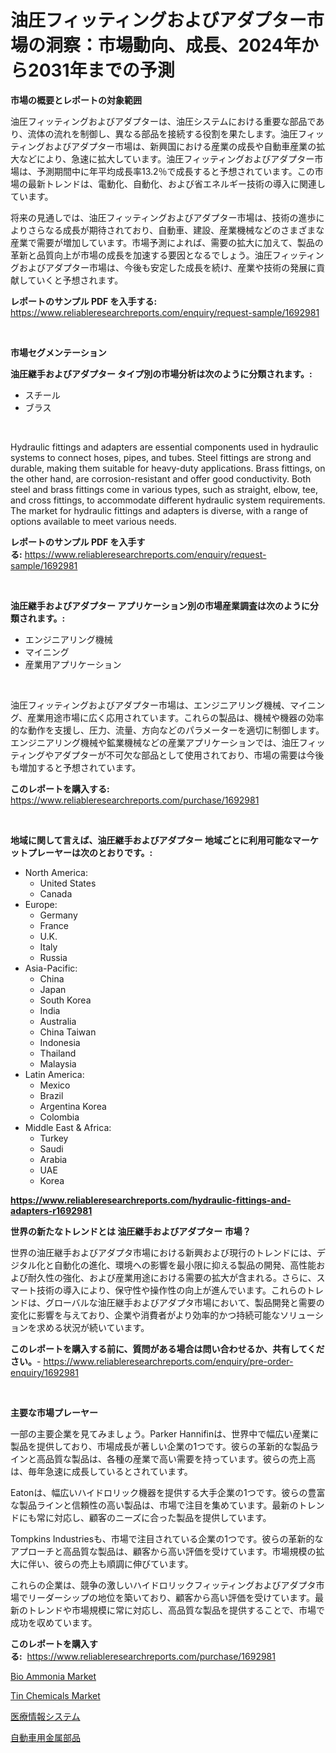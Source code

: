 <p><h1>油圧フィッティングおよびアダプター市場の洞察：市場動向、成長、2024年から2031年までの予測</h1></p><p><strong>市場の概要とレポートの対象範囲</strong></p>
<p><p>油圧フィッティングおよびアダプターは、油圧システムにおける重要な部品であり、流体の流れを制御し、異なる部品を接続する役割を果たします。油圧フィッティングおよびアダプター市場は、新興国における産業の成長や自動車産業の拡大などにより、急速に拡大しています。油圧フィッティングおよびアダプター市場は、予測期間中に年平均成長率13.2％で成長すると予想されています。この市場の最新トレンドは、電動化、自動化、および省エネルギー技術の導入に関連しています。</p><p>将来の見通しでは、油圧フィッティングおよびアダプター市場は、技術の進歩によりさらなる成長が期待されており、自動車、建設、産業機械などのさまざまな産業で需要が増加しています。市場予測によれば、需要の拡大に加えて、製品の革新と品質向上が市場の成長を加速する要因となるでしょう。油圧フィッティングおよびアダプター市場は、今後も安定した成長を続け、産業や技術の発展に貢献していくと予想されます。</p></p>
<p><strong>レポートのサンプル PDF を入手する:</strong> <a href="https://www.reliableresearchreports.com/enquiry/request-sample/1692981">https://www.reliableresearchreports.com/enquiry/request-sample/1692981</a></p>
<p>&nbsp;</p>
<p><strong>市場セグメンテーション</strong></p>
<p><strong>油圧継手およびアダプター タイプ別の市場分析は次のように分類されます。:</strong></p>
<p><ul><li>スチール</li><li>ブラス</li></ul></p>
<p>&nbsp;</p>
<p><p>Hydraulic fittings and adapters are essential components used in hydraulic systems to connect hoses, pipes, and tubes. Steel fittings are strong and durable, making them suitable for heavy-duty applications. Brass fittings, on the other hand, are corrosion-resistant and offer good conductivity. Both steel and brass fittings come in various types, such as straight, elbow, tee, and cross fittings, to accommodate different hydraulic system requirements. The market for hydraulic fittings and adapters is diverse, with a range of options available to meet various needs.</p></p>
<p><strong>レポートのサンプル PDF を入手する:</strong>&nbsp;<a href="https://www.reliableresearchreports.com/enquiry/request-sample/1692981">https://www.reliableresearchreports.com/enquiry/request-sample/1692981</a></p>
<p>&nbsp;</p>
<p><strong> 油圧継手およびアダプター アプリケーション別の市場産業調査は次のように分類されます。:</strong></p>
<p><ul><li>エンジニアリング機械</li><li>マイニング</li><li>産業用アプリケーション</li></ul></p>
<p>&nbsp;</p>
<p><p>油圧フィッティングおよびアダプター市場は、エンジニアリング機械、マイニング、産業用途市場に広く応用されています。これらの製品は、機械や機器の効率的な動作を支援し、圧力、流量、方向などのパラメーターを適切に制御します。エンジニアリング機械や鉱業機械などの産業アプリケーションでは、油圧フィッティングやアダプターが不可欠な部品として使用されており、市場の需要は今後も増加すると予想されています。</p></p>
<p><strong>このレポートを購入する:</strong>&nbsp; <a href="https://www.reliableresearchreports.com/purchase/1692981">https://www.reliableresearchreports.com/purchase/1692981</a></p>
<p>&nbsp;</p>
<p><strong>地域に関して言えば、油圧継手およびアダプター 地域ごとに利用可能なマーケットプレーヤーは次のとおりです。:</strong></p>
<p><ul>
    <li>
        North America:
        <ul>
            <li>United States</li>
            <li>Canada</li>
        </ul>
    </li>
    <li>
        Europe:
        <ul>
            <li>Germany</li>
            <li>France</li>
            <li>U.K.</li>
            <li>Italy</li>
            <li>Russia</li>
        </ul>
    </li>
    <li>
        Asia-Pacific:
        <ul>
            <li>China</li>
            <li>Japan</li>
            <li>South Korea</li>
            <li>India</li>
            <li>Australia</li>
            <li>China Taiwan</li>
            <li>Indonesia</li>
            <li>Thailand</li>
            <li>Malaysia</li>
        </ul>
    </li>
    <li>
        Latin America:
        <ul>
            <li>Mexico</li>
            <li>Brazil</li>
            <li>Argentina Korea</li>
            <li>Colombia</li>
        </ul>
    </li>
    <li>
        Middle East & Africa:
        <ul>
            <li>Turkey</li>
            <li>Saudi</li>
            <li>Arabia</li>
            <li>UAE</li>
            <li>Korea</li>
        </ul>
    </li>
    </ul></p>
<p><strong><a href="https://www.reliableresearchreports.com/hydraulic-fittings-and-adapters-r1692981">https://www.reliableresearchreports.com/hydraulic-fittings-and-adapters-r1692981</a></strong>&nbsp;</p>
<p><strong>世界の新たなトレンドとは 油圧継手およびアダプター 市場？</strong></p>
<p><p>世界の油圧継手およびアダプタ市場における新興および現行のトレンドには、デジタル化と自動化の進化、環境への影響を最小限に抑える製品の開発、高性能および耐久性の強化、および産業用途における需要の拡大が含まれる。さらに、スマート技術の導入により、保守性や操作性の向上が進んでいます。これらのトレンドは、グローバルな油圧継手およびアダプタ市場において、製品開発と需要の変化に影響を与えており、企業や消費者がより効率的かつ持続可能なソリューションを求める状況が続いています。</p></p>
<p><strong>このレポートを購入する前に、質問がある場合は問い合わせるか、共有してください。</strong>- <a href="https://www.reliableresearchreports.com/enquiry/pre-order-enquiry/1692981">https://www.reliableresearchreports.com/enquiry/pre-order-enquiry/1692981</a></p>
<p>&nbsp;</p>
<p><strong>主要な市場プレーヤー</strong></p>
<p><p>一部の主要企業を見てみましょう。Parker Hannifinは、世界中で幅広い産業に製品を提供しており、市場成長が著しい企業の1つです。彼らの革新的な製品ラインと高品質な製品は、各種の産業で高い需要を持っています。彼らの売上高は、毎年急速に成長しているとされています。</p><p>Eatonは、幅広いハイドロリック機器を提供する大手企業の1つです。彼らの豊富な製品ラインと信頼性の高い製品は、市場で注目を集めています。最新のトレンドにも常に対応し、顧客のニーズに合った製品を提供しています。</p><p>Tompkins Industriesも、市場で注目されている企業の1つです。彼らの革新的なアプローチと高品質な製品は、顧客から高い評価を受けています。市場規模の拡大に伴い、彼らの売上も順調に伸びています。</p><p>これらの企業は、競争の激しいハイドロリックフィッティングおよびアダプタ市場でリーダーシップの地位を築いており、顧客から高い評価を受けています。最新のトレンドや市場規模に常に対応し、高品質な製品を提供することで、市場で成功を収めています。</p></p>
<p><strong>このレポートを購入する:</strong>&nbsp;&nbsp;<a href="https://www.reliableresearchreports.com/purchase/1692981">https://www.reliableresearchreports.com/purchase/1692981</a></p>
<p><p><a href="https://www.linkedin.com/pulse/bio-ammonia-market-comprehensive-report-its-share-amp-growth-lkgle?trackingId=z5mMVZ4lWNCjJ8A60mxl8Q%3D%3D">Bio Ammonia Market</a></p><p><a href="https://www.linkedin.com/pulse/tin-chemicals-market-provides-comprehensive-analysis-including-6qtoe?trackingId=O%2F4UotC06rHwzNfeYbOgxQ%3D%3D">Tin Chemicals Market</a></p><p><a href="https://medium.com/@ferneconroy11/%E5%8C%BB%E7%99%82%E6%83%85%E5%A0%B1%E3%82%B7%E3%82%B9%E3%83%86%E3%83%A0%E5%B8%82%E5%A0%B4%E3%81%AE%E8%A6%8F%E6%A8%A1-cagr-%E3%83%88%E3%83%AC%E3%83%B3%E3%83%89-2024%E5%B9%B4%E3%81%8B%E3%82%892030%E5%B9%B4-146a682e7789">医療情報システム</a></p><p><a href="https://medium.com/@torreyjones1910/%E8%87%AA%E5%8B%95%E8%BB%8A%E7%94%A8%E9%87%91%E5%B1%9E%E9%83%A8%E5%93%81%E5%B8%82%E5%A0%B4-%E7%AB%B6%E4%BA%89%E5%88%86%E6%9E%90-%E5%B8%82%E5%A0%B4%E5%8B%95%E5%90%91-2031%E5%B9%B4%E3%81%BE%E3%81%A7%E3%81%AE%E4%BA%88%E6%B8%AC-ff4e42c1237f">自動車用金属部品</a></p></p>